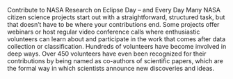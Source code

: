 Contribute to NASA Research on Eclipse Day – and Every Day 
 Many NASA citizen science projects start out with a straightforward, structured task, but that doesn’t have to be where your contributions end. Some projects offer webinars or host regular video conference calls where enthusiastic volunteers can learn about and participate in the work that comes after data collection or classification. Hundreds of volunteers have become involved in deep ways. Over 450 volunteers have even been recognized for their contributions by being named as co-authors of scientific papers, which are the formal way in which scientists announce new discoveries and ideas.